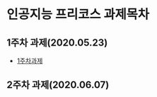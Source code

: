 # 인공지능 프리코스 과제목차

## 1주차 과제(2020.05.23)
* [1주차과제](https://github.com/hah-ak/AIschool/blob/master/1%EC%A3%BC%EC%B0%A8%EA%B3%BC%EC%A0%9C.ipynb)
## 2주차 과제(2020.06.07)

